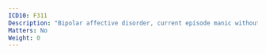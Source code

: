 ```yaml
---
ICD10: F311
Description: "Bipolar affective disorder, current episode manic without psychotic symptoms"
Matters: No
Weight: 0
---
```

